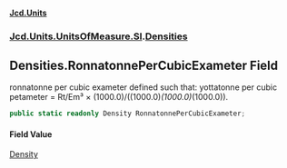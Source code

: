 #### [Jcd.Units](index.md 'index')
### [Jcd.Units.UnitsOfMeasure.SI](Jcd.Units.UnitsOfMeasure.SI.md 'Jcd.Units.UnitsOfMeasure.SI').[Densities](Densities.md 'Jcd.Units.UnitsOfMeasure.SI.Densities')

## Densities.RonnatonnePerCubicExameter Field

ronnatonne per cubic exameter defined such that: yottatonne per cubic petameter = Rt/Em³ ×
(1000.0)/((1000.0)*(1000.0)*(1000.0)).

```csharp
public static readonly Density RonnatonnePerCubicExameter;
```

#### Field Value
[Density](Density.md 'Jcd.Units.UnitTypes.Density')